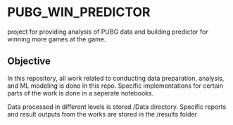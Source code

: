 # PUBG_WIN_PREDICTOR
project for providing analysis of PUBG data and building predictor for winning more games at the game.

## Objective
In this repository, all work related to conducting data preparation, analysis, and ML modeling is done in this repo. Specific implementations for certain parts of the work is done in a seperate notebooks.

Data processed in different levels is stored /Data directory. Specific reports and result outputs from the works are stored in the /results folder
